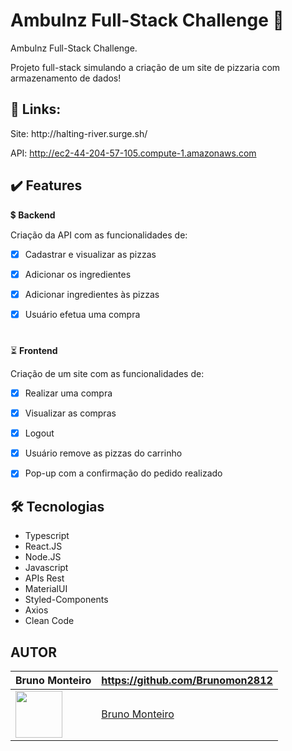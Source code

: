 <p id= "voltar"></p>

<h1 id="sobre">Ambulnz Full-Stack Challenge 🍕</h1>

<p>Ambulnz Full-Stack Challenge.</p>

<p>Projeto full-stack simulando a criação de um site de pizzaria com armazenamento de dados!</p>

<h2 id="links">🔗 Links:</h2>
Site: http://halting-river.surge.sh/

API: http://ec2-44-204-57-105.compute-1.amazonaws.com

<h2 id="features">✔️ Features</h2>

💲 <b>Backend</b>

<p>Criação da API com as funcionalidades de:</p>

- [x] Cadastrar e visualizar as pizzas
- [x] Adicionar os ingredientes
- [x] Adicionar ingredientes às pizzas
- [x] Usuário efetua uma compra


#
⏳ <b>Frontend</b>

<p>Criação de um site com as funcionalidades de:</p>


- [x] Realizar uma compra
- [x] Visualizar as compras 
- [x] Logout
- [x] Usuário remove as pizzas do carrinho
- [x] Pop-up com a confirmação do pedido realizado


 <h2 id="tecnologias">🛠 Tecnologias</h2>

- Typescript
- React.JS
- Node.JS
- Javascript
- APIs Rest
- MaterialUI
- Styled-Components
- Axios
- Clean Code

## AUTOR

Bruno Monteiro  | https://github.com/Brunomon2812
--------- | ------
[<img src="https://avatars.githubusercontent.com/Brunomon2812" width="75px;"/>](https://github.com/Brunomon2812) | [Bruno Monteiro](https://github.com/Brunomon2812)
